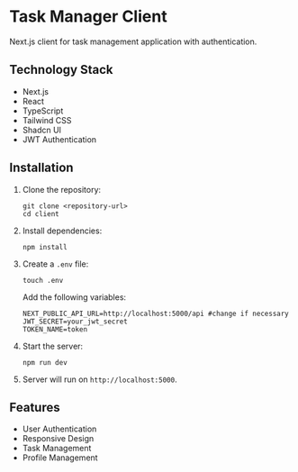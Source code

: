 # Task Manager Client

Next.js client for task management application with authentication.

## Technology Stack

-   Next.js
-   React
-   TypeScript
-   Tailwind CSS
-   Shadcn UI
-   JWT Authentication

## Installation

1. Clone the repository:

    ```
    git clone <repository-url>
    cd client
    ```

2. Install dependencies:

    ```
    npm install
    ```

3. Create a `.env` file:

    ```
    touch .env
    ```

    Add the following variables:

    ```
    NEXT_PUBLIC_API_URL=http://localhost:5000/api #change if necessary
    JWT_SECRET=your_jwt_secret
    TOKEN_NAME=token

    ```

4. Start the server:

    ```
    npm run dev
    ```

5. Server will run on `http://localhost:5000`.

## Features

-   User Authentication
-   Responsive Design
-   Task Management
-   Profile Management
